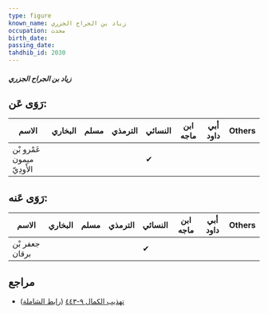 ```yaml
---
type: figure
known_name: زياد بن الجراح الجزري
occupation: محدث
birth_date:
passing_date:
tahdhib_id: 2030
---
```

##### زياد بن الجراح الجزري

## رَوَى عَن:
| الاسم                      | البخاري | مسلم | الترمذي | النسائي | ابن ماجه | أبي داود | Others |
| -------------------------- | ------- | ---- | ------- | ------- | -------- | -------- | ------ |
| عَمْرو بْن ميمون الأَودِيّ |         |      |         | ✔       |          |          |        |
## رَوَى عَنه:
| الاسم          | البخاري | مسلم | الترمذي | النسائي | ابن ماجه | أبي داود | Others |
| -------------- | ------- | ---- | ------- | ------- | -------- | -------- | ------ |
| جعفر بْن برقان |         |      |         | ✔       |          |          |        |
## مراجع
- [تهذيب الكمال ٩-٤٤٣](obsidian://open?vault=Tahdhib-al-Kamal&file=Figures/٢٠٣٠-زياد%20بن%20الجراح%20الجزري) ([رابط الشاملة](https://shamela.ws/book/3722/4683))